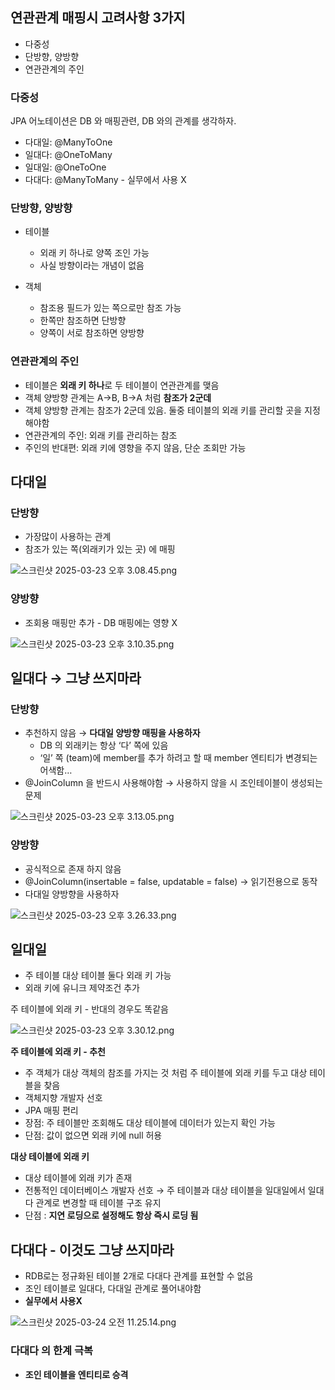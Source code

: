## 연관관계 매핑시 고려사항 3가지

- 다중성
- 단방향, 양방향
- 연관관계의 주인

### 다중성

JPA 어노테이션은 DB 와 매핑관련, DB 와의 관계를 생각하자.

- 다대일: @ManyToOne
- 일대다: @OneToMany
- 일대일: @OneToOne
- 다대다: @ManyToMany - 실무에서 사용 X

### 단방향, 양방향

- 테이블
    - 외래 키 하나로 양쪽 조인 가능
    - 사실 방향이라는 개념이 없음

- 객체
    - 참조용 필드가 있는 쪽으로만 참조 가능
    - 한쪽만 참조하면 단방향
    - 양쪽이 서로 참조하면 양방향

### 연관관계의 주인

- 테이블은 **외래 키 하나**로 두 테이블이 연관관계를 맺음
- 객체 양방향 관계는 A->B, B->A 처럼 **참조가 2군데**
- 객체 양방향 관계는 참조가 2군데 있음. 둘중 테이블의 외래 키를 관리할 곳을 지정해야함
- 연관관계의 주인: 외래 키를 관리하는 참조
- 주인의 반대편: 외래 키에 영향을 주지 않음, 단순 조회만 가능

## 다대일

### 단방향

- 가장많이 사용하는 관계
- 참조가 있는 쪽(외래키가 있는 곳) 에 매핑

![스크린샷 2025-03-23 오후 3.08.45.png](attachment:0f9993ca-daa2-47ec-84c4-1d2d8ea87d94:스크린샷_2025-03-23_오후_3.08.45.png)

### 양방향

- 조회용 매핑만 추가 - DB 매핑에는 영향 X

![스크린샷 2025-03-23 오후 3.10.35.png](attachment:af486f21-a9b9-41a0-96b7-4ce2d085b56a:스크린샷_2025-03-23_오후_3.10.35.png)

## 일대다 → 그냥 쓰지마라

### 단방향

- 추천하지 않음 → **다대일 양방향 매핑을 사용하자**
    - DB 의 외래키는 항상 ‘다’ 쪽에 있음
    - ‘일’ 쪽 (team)에 member를 추가 하려고 할 때 member 엔티티가 변경되는 어색함…
- @JoinColumn 을 반드시 사용해야함 → 사용하지 않을 시 조인테이블이 생성되는 문제

![스크린샷 2025-03-23 오후 3.13.05.png](attachment:77dbe558-43e6-4116-af4c-5fe61d353d17:스크린샷_2025-03-23_오후_3.13.05.png)

### 양방향

- 공식적으로 존재 하지 않음
- @JoinColumn(insertable = false, updatable = false) → 읽기전용으로 동작
- 다대일 양방향을 사용하자

![스크린샷 2025-03-23 오후 3.26.33.png](attachment:f2eda143-562d-4b7b-98c1-881130df6801:스크린샷_2025-03-23_오후_3.26.33.png)

## 일대일

- 주 테이블 대상 테이블 둘다 외래 키 가능
- 외래 키에 유니크 제약조건 추가

주 테이블에 외래 키 - 반대의 경우도 똑같음

![스크린샷 2025-03-23 오후 3.30.12.png](attachment:18d55a78-d943-4a98-ba41-673df9322444:스크린샷_2025-03-23_오후_3.30.12.png)

**주 테이블에 외래 키 - 추천**

- 주 객체가 대상 객체의 참조를 가지는 것 처럼 주 테이블에 외래 키를 두고 대상 테이블을 찾음
- 객체지향 개발자 선호
- JPA 매핑 편리
- 장점: 주 테이블만 조회해도 대상 테이블에 데이터가 있는지 확인 가능
- 단점: 값이 없으면 외래 키에 null 허용

**대상 테이블에 외래 키**

- 대상 테이블에 외래 키가 존재
- 전통적인 데이터베이스 개발자 선호
→ 주 테이블과 대상 테이블을 일대일에서 일대다 관계로 변경할 때 테이블 구조 유지
- 단점 : **지연 로딩으로 설정해도 항상 즉시 로딩 됨**

## 다대다 - 이것도 그냥 쓰지마라

- RDB로는 정규화된 테이블 2개로 다대다 관계를 표현할 수 없음
- 조인 테이블로 일대다, 다대일 관계로 풀어내야함
- **실무에서 사용X**

![스크린샷 2025-03-24 오전 11.25.14.png](attachment:b8d1562b-4f71-483e-ab95-b9a58ce3b088:스크린샷_2025-03-24_오전_11.25.14.png)

### 다대다 의 한계 극복

- **조인 테이블을 엔티티로 승격**